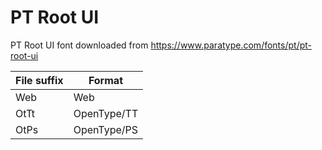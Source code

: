 # PT Root UI

PT Root UI font downloaded from https://www.paratype.com/fonts/pt/pt-root-ui

| File suffix | Format      |
| ----------- | ----------- |
| Web         | Web         |
| OtTt        | OpenType/TT |
| OtPs        | OpenType/PS |
